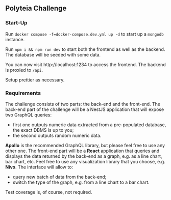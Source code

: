 ## Polyteia Challenge

### Start-Up

Run `docker compose -f=docker-compose.dev.yml up -d` to start up a `mongodb` instance.

Run `npm i && npm run dev` to start both the frontend as well as the backend.
The database will be seeded with some data.

You can now visit http://localhost:1234 to access the frontend. The backend is proxied to `/api`.

Setup prettier as necessary.

### Requirements

The challenge consists of two parts: the back-end and the front-end.
The back-end part of the challenge will be a NestJS application that will expose two GraphQL queries:

- first one outputs numeric data extracted from a pre-populated database, the exact DBMS is up to you;
- the second outputs random numeric data.

**Apollo** is the recommended GraphQL library, but please feel free to use any other one.
The front-end part will be a **React** application that queries and displays the data returned by the back-end as a graph, e.g. as a line chart, bar chart, etc.
Feel free to use any visualization library that you choose, e.g. **Nivo**. The interface will allow to:

- query new batch of data from the back-end;
- switch the type of the graph, e.g. from a line chart to a bar chart.

Test coverage is, of course, not required.
